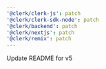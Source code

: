 ```yaml
---
'@clerk/clerk-js': patch
'@clerk/clerk-sdk-node': patch
'@clerk/backend': patch
'@clerk/nextjs': patch
'@clerk/remix': patch
---
```


Update README for v5
